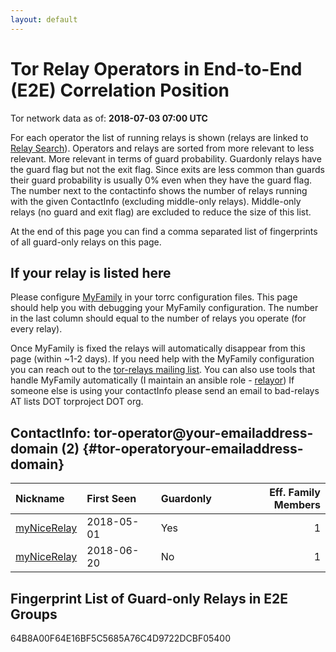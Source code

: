 ```yaml
---
layout: default
---
```



# Tor Relay Operators in End-to-End (E2E) Correlation Position

Tor network data as of: **2018-07-03 07:00 UTC**

For each operator the list of running relays is shown (relays are linked to [Relay Search](https://metrics.torproject.org/rs.html)).
Operators and relays are sorted from more relevant to less relevant. More relevant in terms of guard probability.
Guardonly relays have the guard flag but not the exit flag.
Since exits are less common than guards their guard probability is usually 0% even when they have the guard flag.
The number next to the contactinfo shows the number of relays running with the given ContactInfo (excluding middle-only relays).
Middle-only relays (no guard and exit flag) are excluded to reduce the size of this list.

At the end of this page you can find a comma separated list of fingerprints of all guard-only relays on this page.

## If your relay is listed here
Please configure [MyFamily](https://www.torproject.org/docs/tor-manual.html.en#MyFamily) in your torrc configuration files.
This page should help you with debugging your MyFamily configuration. The number in the last column should equal to the number of
relays you operate (for every relay).

Once MyFamily is fixed the relays will automatically disappear from this page (within ~1-2 days).
If you need help with the MyFamily configuration you can reach out to the
[tor-relays mailing list](https://lists.torproject.org/cgi-bin/mailman/listinfo/tor-relays).
You can also use tools that handle MyFamily automatically (I maintain an ansible role - 
[relayor](https://medium.com/@nusenu/deploying-tor-relays-with-ansible-6612593fa34d))
If someone else is using your contactInfo please send an email to bad-relays AT lists DOT torproject DOT org.


## ContactInfo: tor-operator@your-emailaddress-domain (2) {#tor-operatoryour-emailaddress-domain}

| Nickname                                                                                               | First Seen   | Guardonly   |   Eff. Family Members |
|:-------------------------------------------------------------------------------------------------------|:-------------|:------------|----------------------:|
| [myNiceRelay](https://metrics.torproject.org/rs.html#details/64B8A00F64E16BF5C5685A76C4D9722DCBF05400) | 2018-05-01   | Yes         |                     1 |
| [myNiceRelay](https://metrics.torproject.org/rs.html#details/9FC15C742C2E95A34F104CB5A0826C6659CFF2B7) | 2018-06-20   | No          |                     1 |


## Fingerprint List of Guard-only Relays in E2E Groups

64B8A00F64E16BF5C5685A76C4D9722DCBF05400